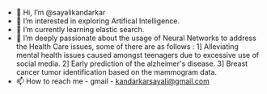 - 👋 Hi, I’m @sayalikandarkar
- 👀 I’m interested in exploring Artifical Intelligence.
- 🌱 I’m currently learning elastic search.
- 💞️ I’m deeply passionate about the usage of Neural Networks to address the Health Care issues, some of there are as follows : 
        1] Alleviating mental health issues caused amongst teenagers due to excessive use of social media.
        2] Early prediction of the alzheimer's disease.
        3] Breast cancer tumor identification based on the mammogram data.
- 📫 How to reach me - gmail - kandarkarsayali@gmail.com
<!---
sayalikandarkar/sayalikandarkar is a ✨ special ✨ repository because its `README.md` (this file) appears on your GitHub profile.
You can click the Preview link to take a look at your changes.
--->
